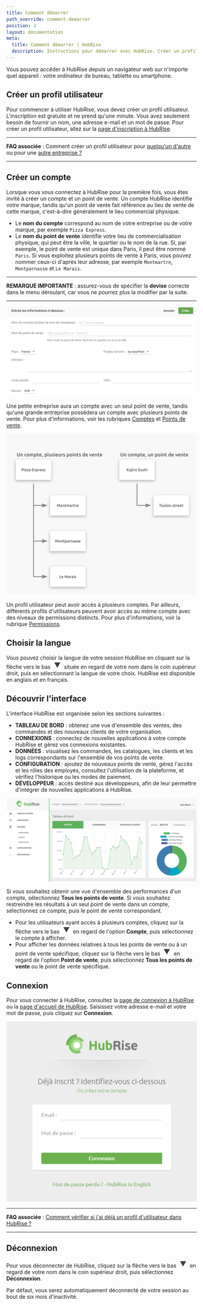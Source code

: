 ```yaml
---
title: Comment démarrer
path_override: comment-demarrer
position: 2
layout: documentation
meta:
  title: Comment démarrer | HubRise
  description: Instructions pour démarrer avec HubRise. Créer un profil utilisateur et un compte sur HubRise. Définir vos préférences et se familiariser avec le back office.
---
```


Vous pouvez accéder à HubRise depuis un navigateur web sur n'importe quel appareil : votre ordinateur de bureau, tablette ou smartphone.

## Créer un profil utilisateur

Pour commencer à utiliser HubRise, vous devez créer un profil utilisateur. L'inscription est gratuite et ne prend qu'une minute. Vous avez seulement besoin de fournir un nom, une adresse e-mail et un mot de passe. Pour créer un profil utilisateur, allez sur la [page d'inscription à HubRise](https://manager.hubrise.com/signup).

---

**FAQ associée** : Comment créer un profil utilisateur pour [quelqu'un d'autre](/docs/faqs/create-a-user-profile-for-another-person) ou pour une [autre entreprise ?](/docs/faqs/create-an-account-for-another-business)

---

## Créer un compte

Lorsque vous vous connectez à HubRise pour la première fois, vous êtes invité à créer un compte et un point de vente. Un compte HubRise identifie votre marque, tandis qu'un point de vente fait référence au lieu de vente de cette marque, c'est-à-dire généralement le lieu commercial physique.

- Le **nom du compte** correspond au nom de votre entreprise ou de votre marque, par exemple `Pizza Express`.
- Le **nom du point de vente** identifie votre lieu de commercialisation physique, qui peut être la ville, le quartier ou le nom de la rue. Si, par exemple, le point de vente est unique dans Paris, il peut être nommé `Paris`. Si vous exploitez plusieurs points de vente à Paris, vous pouvez nommer ceux-ci d'après leur adresse, par exemple `Montmartre`, `Montparnasse` et `Le Marais`.

---

**REMARQUE IMPORTANTE** : assurez-vous de spécifier la **devise** correcte dans le menu déroulant, car vous ne pourrez plus la modifier par la suite.

---

![Créer un compte sur HubRise](./images/064-2x-create-account.png)

Une petite entreprise aura un compte avec un seul point de vente, tandis qu'une grande entreprise possédera un compte avec plusieurs points de vente. Pour plus d'informations, voir les rubriques [Comptes](/docs/account) et [Points de vente](/docs/locations).

![Exemples de comptes et de points de vente](./images/046-2x-accounts-locations.png)

Un profil utilisateur peut avoir accès à plusieurs comptes. Par ailleurs, différents profils d'utilisateurs peuvent avoir accès au même compte avec des niveaux de permissions distincts. Pour plus d'informations, voir la rubrique [Permissions](/docs/permissions).

## Choisir la langue

Vous pouvez choisir la langue de votre session HubRise en cliquant sur la flèche vers le bas <InlineImage width="28" height="21">![Icône de flèche vers le bas](../images/063-arrow.jpg)</InlineImage> située en regard de votre nom dans le coin supérieur droit, puis en sélectionnant la langue de votre choix. HubRise est disponible en anglais et en français.

## Découvrir l'interface

L'interface HubRise est organisée selon les sections suivantes :

- **TABLEAU DE BORD** : obtenez une vue d'ensemble des ventes, des commandes et des nouveaux clients de votre organisation.
- **CONNEXIONS** : connectez de nouvelles applications à votre compte HubRise et gérez vos connexions existantes.
- **DONNÉES** : visualisez les commandes, les catalogues, les clients et les logs correspondants sur l'ensemble de vos points de vente.
- **CONFIGURATION** : ajoutez de nouveaux points de vente, gérez l'accès et les rôles des employés, consultez l'utilisation de la plateforme, et vérifiez l'historique ou les modes de paiement.
- **DÉVELOPPEUR** : accès destiné aux développeurs, afin de leur permettre d'intégrer de nouvelles applications à HubRise.

![Tableau de bord de HubRise](./images/078-hubrise-dashboard.png)

Si vous souhaitez obtenir une vue d'ensemble des performances d'un compte, sélectionnez **Tous les points de vente**. Si vous souhaitez restreindre les résultats à un seul point de vente dans un compte, sélectionnez ce compte, puis le point de vente correspondant.

- Pour les utilisateurs ayant accès à plusieurs comptes, cliquez sur la flèche vers le bas <InlineImage width="28" height="21">![Icône de flèche vers le bas](../images/063-arrow.jpg)</InlineImage> en regard de l'option **Compte**, puis sélectionnez le compte à afficher.
- Pour afficher les données relatives à tous les points de vente ou à un point de vente spécifique, cliquez sur la flèche vers le bas <InlineImage width="28" height="21">![Icône de flèche vers le bas](../images/063-arrow.jpg)</InlineImage> en regard de l'option **Point de vente**, puis sélectionnez **Tous les points de vente** ou le point de vente spécifique.

## Connexion

Pour vous connecter à HubRise, consultez la [page de connexion à HubRise](https://manager.hubrise.com/login) ou la [page d'accueil de HubRise](https://www.hubrise.com/fr). Saisissez votre adresse e-mail et votre mot de passe, puis cliquez sur **Connexion**.

![Écran de connexion de HubRise](./images/001-hubrise-login.png)

---

**FAQ associée** : [Comment vérifier si j'ai déjà un profil d'utilisateur dans HubRise ?](/docs/faqs/check-if-i-already-have-a-user-profile-in-hubrise)

---

## Déconnexion

Pour vous déconnecter de HubRise, cliquez sur la flèche vers le bas <InlineImage width="28" height="21">![Icône de flèche vers le bas](../images/063-arrow.jpg)</InlineImage> en regard de votre nom dans le coin supérieur droit, puis sélectionnez **Déconnexion**.

Par défaut, vous serez automatiquement déconnecté de votre session au bout de six mois d'inactivité.
